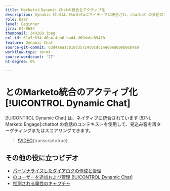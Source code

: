 ```yaml
---
title: MarketoとDynamic Chatの統合をアクティブ化
description: Dynamic Chatは、Marketoにネイティブに統合され、chatbot の会話のコンテキストを使用して、見込み客を再ターゲティングまたはスコアリングできます。
role: User
level: Beginner
jira: KT-9697
thumbnail: 340260.jpeg
exl-id: 61a5c634-d6c4-4ea6-bad4-d69dabc89410
feature: Dynamic Chat
source-git-commit: 63d4aea1c818d35724c0cdc14e69ea00eb06b4a0
workflow-type: tm+mt
source-wordcount: '77'
ht-degree: 0%

---
```


# とのMarketo統合のアクティブ化 [!UICONTROL Dynamic Chat]

[!UICONTROL Dynamic Chat]  は、ネイティブに統合されています [!DNL Marketo Engage]:chatbot の会話のコンテキストを使用して、見込み客を再ターゲティングまたはスコアリングできます。

>[!VIDEO](https://video.tv.adobe.com/v/340260/?quality=12&learn=on){transcript=true}

## その他の役に立つビデオ

* [パーソナライズしたダイアログの作成と管理](dialogue-management.md)
* [のユーザーを追加および管理 [!UICONTROL Dynamic Chat]](user-management.md)
* [推測される属性のキャプチャ](capture-inferred-attributes.md)
